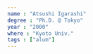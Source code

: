 ```yaml
---
name : "Atsushi Igarashi"
degree : "Ph.D. @ Tokyo"
year : "2000"
where : "Kyoto Univ."
tags : ["alum"]
---
```

